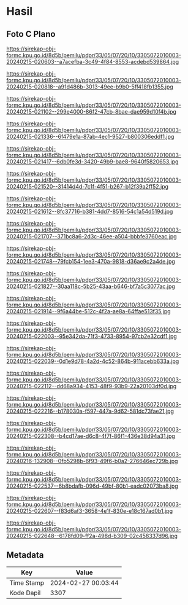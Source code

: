 # Hasil

## Foto C Plano

https://sirekap-obj-formc.kpu.go.id/8d5b/pemilu/pdpr/33/05/07/20/10/3305072010003-20240215-020603--a7acefba-3c49-4f84-8553-acdebd539864.jpg

https://sirekap-obj-formc.kpu.go.id/8d5b/pemilu/pdpr/33/05/07/20/10/3305072010003-20240215-020818--a91d486b-3013-49ee-b9b0-5ff418fb1355.jpg

https://sirekap-obj-formc.kpu.go.id/8d5b/pemilu/pdpr/33/05/07/20/10/3305072010003-20240215-021102--299e4000-86f2-47cb-8bae-dae959d10f4b.jpg

https://sirekap-obj-formc.kpu.go.id/8d5b/pemilu/pdpr/33/05/07/20/10/3305072010003-20240215-021336--6f479e1a-87ab-4ec1-9527-b800306eddf1.jpg

https://sirekap-obj-formc.kpu.go.id/8d5b/pemilu/pdpr/33/05/07/20/10/3305072010003-20240215-021417--6db0fe3d-3420-49b9-bae8-9640f5820653.jpg

https://sirekap-obj-formc.kpu.go.id/8d5b/pemilu/pdpr/33/05/07/20/10/3305072010003-20240215-021520--31414d4d-7c1f-4f51-b267-b12f39a2ff52.jpg

https://sirekap-obj-formc.kpu.go.id/8d5b/pemilu/pdpr/33/05/07/20/10/3305072010003-20240215-021612--8fc37716-b381-4dd7-8516-54c1a54d519d.jpg

https://sirekap-obj-formc.kpu.go.id/8d5b/pemilu/pdpr/33/05/07/20/10/3305072010003-20240215-021707--371bc8a6-2d3c-46ee-a504-bbbfe3760eac.jpg

https://sirekap-obj-formc.kpu.go.id/8d5b/pemilu/pdpr/33/05/07/20/10/3305072010003-20240215-021748--79fcb154-1ee3-470a-9818-d36ae9c2a4de.jpg

https://sirekap-obj-formc.kpu.go.id/8d5b/pemilu/pdpr/33/05/07/20/10/3305072010003-20240215-021827--30aa118c-5b25-43aa-b646-bf7a5c3077ac.jpg

https://sirekap-obj-formc.kpu.go.id/8d5b/pemilu/pdpr/33/05/07/20/10/3305072010003-20240215-021914--9f6a44be-512c-4f2a-ae8a-64ffae513f35.jpg

https://sirekap-obj-formc.kpu.go.id/8d5b/pemilu/pdpr/33/05/07/20/10/3305072010003-20240215-022003--95e342da-71f3-4733-8954-97cb2e32cdf1.jpg

https://sirekap-obj-formc.kpu.go.id/8d5b/pemilu/pdpr/33/05/07/20/10/3305072010003-20240215-022039--0d1e9d78-4a2d-4c52-864b-911acebb633a.jpg

https://sirekap-obj-formc.kpu.go.id/8d5b/pemilu/pdpr/33/05/07/20/10/3305072010003-20240215-022112--dd68a934-4153-48f9-93b9-22a20103df0d.jpg

https://sirekap-obj-formc.kpu.go.id/8d5b/pemilu/pdpr/33/05/07/20/10/3305072010003-20240215-022216--b178030a-f597-447a-9d62-581dc73fae21.jpg

https://sirekap-obj-formc.kpu.go.id/8d5b/pemilu/pdpr/33/05/07/20/10/3305072010003-20240215-022308--b4cd17ae-d6c8-4f7f-86f1-436e38d94a31.jpg

https://sirekap-obj-formc.kpu.go.id/8d5b/pemilu/pdpr/33/05/07/20/10/3305072010003-20240216-132908--0fb5298b-6f93-49f6-b0a2-276646ec729b.jpg

https://sirekap-obj-formc.kpu.go.id/8d5b/pemilu/pdpr/33/05/07/20/10/3305072010003-20240215-022537--6b8bdafb-096d-49bf-80b1-eadc02073ba8.jpg

https://sirekap-obj-formc.kpu.go.id/8d5b/pemilu/pdpr/33/05/07/20/10/3305072010003-20240215-022607--f83d6af3-3658-4e1f-830e-e18c167ad0b1.jpg

https://sirekap-obj-formc.kpu.go.id/8d5b/pemilu/pdpr/33/05/07/20/10/3305072010003-20240215-022648--6178fd09-ff2a-498d-b309-02c458337d96.jpg


## Metadata

| Key        | Value               |
| ---------- | ------------------- |
| Time Stamp | 2024-02-27 00:03:44 |
| Kode Dapil | 3307                |



